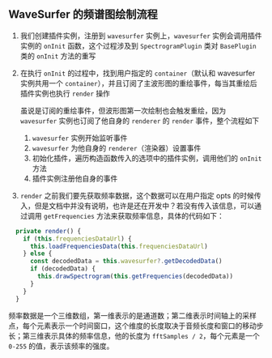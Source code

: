 ## WaveSurfer 的频谱图绘制流程

1. 我们创建插件实例，注册到 `wavesurfer` 实例上，`wavesurfer` 实例会调用插件实例的 `onInit` 函数，这个过程涉及到 `SpectrogramPlugin` 类对 `BasePlugin` 类的 `onInit` 方法的重写

2. 在执行 `onInit` 的过程中，找到用户指定的 `container`（默认和 wavesurfer 实例共用一个 `container`），并且订阅了主波形图的重绘事件，每当其重绘后插件实例也执行 `render` 操作

   虽说是订阅的重绘事件，但波形图第一次绘制也会触发重绘，因为 `wavesurfer` 实例也订阅了他自身的 `renderer` 的 `render` 事件，整个流程如下

   1. `wavesurfer` 实例开始监听事件
   2. `wavesurfer` 为他自身的 `renderer`（渲染器）设置事件
   3. 初始化插件，遍历构造函数传入的选项中的插件实例，调用他们的 `onInit` 方法
   4. 插件实例注册他自身的事件

3. `render` 之前我们要先获取频率数据，这个数据可以在用户指定 opts 的时候传入，但是文档中并没有说明，也许是还在开发中？若没有传入该信息，可以通过调用 `getFrequencies` 方法来获取频率信息，具体的代码如下：

```ts
  private render() {
    if (this.frequenciesDataUrl) {
      this.loadFrequenciesData(this.frequenciesDataUrl)
    } else {
      const decodedData = this.wavesurfer?.getDecodedData()
      if (decodedData) {
        this.drawSpectrogram(this.getFrequencies(decodedData))
      }
    }
  }
```

频率数据是一个三维数组，第一维表示的是通道数；第二维表示时间轴上的采样点，每个元素表示一个时间窗口，这个维度的长度取决于音频长度和窗口的移动步长；第三维表示具体的频率信息，他的长度为 `fftSamples / 2`，每个元素是一个 `0-255` 的值，表示该频率的强度。
